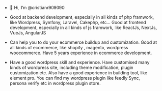 - 👋 Hi, I’m @cristianr909090

- Good at backend development, especially in all kinds of php framwork, like Wordpress, Symfony, Laravel, Cakephp, etc...
Good at frontend development, especially in all kinds of js framwork, like ReactJs, NextJs, VueJs, AngularJS

- Can help you to do your ecommerce buildup and customization.
Good at all kinds of ecommerce, like shopify , magento, wordpress woocommerce.
Have 5 years experience in ecommerce development.

- Have a good wordpress skill and experience.
Have customised many kinds of wordpress site, including theme modification, plugin customization etc.
Also have a good experience in building tool, like element pro.
You can find my wordpress plugin like feedly Sync, persona verify etc in wordpress plugin store.

